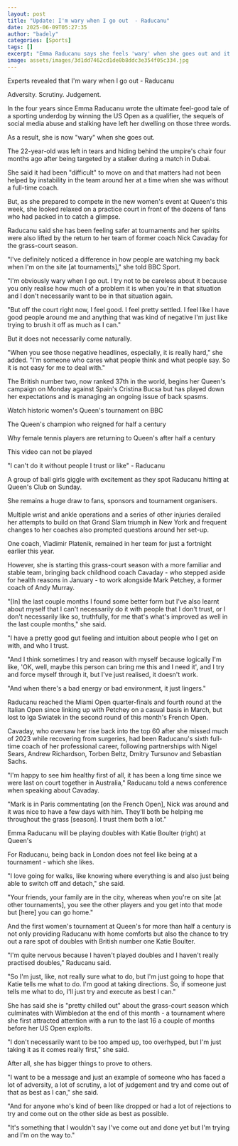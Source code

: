 ```yaml
---
layout: post
title: "Update: I'm wary when I go out  - Raducanu"
date: 2025-06-09T05:27:35
author: "badely"
categories: [Sports]
tags: []
excerpt: "Emma Raducanu says she feels 'wary' when she goes out and it has been 'difficult' to move on after social media abuse and being stalked."
image: assets/images/3d1dd7462cd1de0b8ddc3e354f05c334.jpg
---
```


Experts revealed that I'm wary when I go out  - Raducanu

Adversity. Scrutiny. Judgement.

In the four years since Emma Raducanu wrote the ultimate feel-good tale of a sporting underdog by winning the US Open as a qualifier, the sequels of social media abuse and stalking have left her dwelling on those three words.

As a result, she is now "wary" when she goes out.

The 22-year-old was left in tears and hiding behind the umpire's chair four months ago after being targeted by a stalker during a match in Dubai.

She said it had been "difficult" to move on and that matters had not been helped by instability in the team around her at a time when she was without a full-time coach.

But, as she prepared to compete in the new women's event at Queen's this week, she looked relaxed on a practice court in front of the dozens of fans who had packed in to catch a glimpse.  

Raducanu said she has been feeling safer at tournaments and her spirits were also lifted by the return to her team of former coach Nick Cavaday for the grass-court season.

"I've definitely noticed a difference in how people are watching my back when I'm on the site [at tournaments]," she told BBC Sport. 

"I'm obviously wary when I go out. I try not to be careless about it because you only realise how much of a problem it is when you're in that situation and I don't necessarily want to be in that situation again.

"But off the court right now, I feel good. I feel pretty settled. I feel like I have good people around me and anything that was kind of negative I'm just like trying to brush it off as much as I can."

But it does not necessarily come naturally.

"When you see those negative headlines, especially, it is really hard," she added. "I'm someone who cares what people think and what people say. So it is not easy for me to deal with."

The British number two, now ranked 37th in the world, begins her Queen's campaign on Monday against Spain's Cristina Bucsa but has played down her expectations and is managing an ongoing issue of back spasms. 

Watch historic women's Queen's tournament on BBC

The Queen's champion who reigned for half a century

Why female tennis players are returning to Queen's after half a century

This video can not be played

"I can't do it without people I trust or like" - Raducanu

A group of ball girls giggle with excitement as they spot Raducanu hitting at Queen's Club on Sunday.

She remains a huge draw to fans, sponsors and tournament organisers. 

Multiple wrist and ankle operations and a series of other injuries derailed her attempts to build on that Grand Slam triumph in New York and frequent changes to her coaches also prompted questions around her set-up.

One coach, Vladimir Platenik, remained in her team for just a fortnight earlier this year.

However, she is starting this grass-court season with a more familiar and stable team, bringing back childhood coach Cavaday - who stepped aside for health reasons in January - to work alongside Mark Petchey, a former coach of Andy Murray.

"[In] the last couple months I found some better form but I've also learnt about myself that I can't necessarily do it with people that I don't trust, or I don't necessarily like so, truthfully, for me that's what's improved as well in the last couple months," she said.

"I have a pretty good gut feeling and intuition about people who I get on with, and who I trust. 

"And I think sometimes I try and reason with myself because logically I'm like, 'OK, well, maybe this person can bring me this and I need it', and I try and force myself through it, but I've just realised, it doesn't work.

"And when there's a bad energy or bad environment, it just lingers."

Raducanu reached the Miami Open quarter-finals and fourth round at the Italian Open since linking up with Petchey on a casual basis in March, but lost to Iga Swiatek in the second round of this month's French Open.

Cavaday, who oversaw her rise back into the top 60 after she missed much of 2023 while recovering from surgeries, had been Raducanu's sixth full-time coach of her professional career, following partnerships with Nigel Sears, Andrew Richardson, Torben Beltz, Dmitry Tursunov and Sebastian Sachs.

"I'm happy to see him healthy first of all, it has been a long time since we were last on court together in Australia," Raducanu told a news conference when speaking about Cavaday.

"Mark is in Paris commentating [on the French Open], Nick was around and it was nice to have a few days with him. They'll both be helping me throughout the grass [season]. I trust them both a lot."

Emma Raducanu will be playing doubles with Katie Boulter (right) at Queen's

For Raducanu, being back in London does not feel like being at a tournament - which she likes.

"I love going for walks, like knowing where everything is and also just being able to switch off and detach," she said. 

"Your friends, your family are in the city, whereas when you're on site [at other tournaments], you see the other players and you get into that mode but [here] you can go home."

And the first women's tournament at Queen's for more than half a century is not only providing Raducanu with home comforts but also the chance to try out a rare spot of doubles with British number one Katie Boulter. 

"I'm quite nervous because I haven't played doubles and I haven't really practised doubles," Raducanu said.

"So I'm just, like, not really sure what to do, but I'm just going to hope that Katie tells me what to do. I'm good at taking directions. So, if someone just tells me what to do, I'll just try and execute as best I can."

She has said she is "pretty chilled out" about the grass-court season which culminates with Wimbledon at the end of this month - a tournament where she first attracted attention with a run to the last 16 a couple of months before her US Open exploits.

"I don't necessarily want to be too amped up, too overhyped, but I'm just taking it as it comes really first," she said.

After all, she has bigger things to prove to others.

"I want to be a message and just an example of someone who has faced a lot of adversity, a lot of scrutiny, a lot of judgement and try and come out of that as best as I can," she said.

"And for anyone who's kind of been like dropped or had a lot of rejections to try and come out on the other side as best as possible. 

"It's something that I wouldn't say I've come out and done yet but I'm trying and I'm on the way to."

